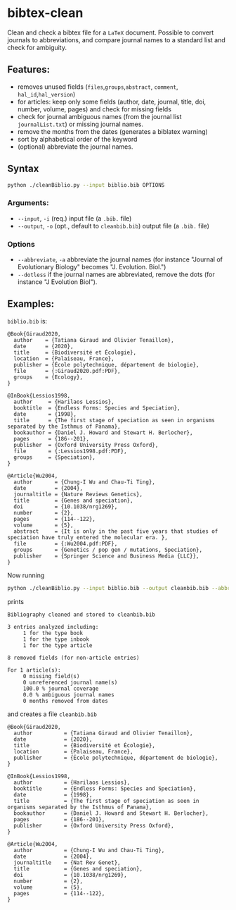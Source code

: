 # bibtex-clean
Clean and check a bibtex file for a `LaTeX` document. Possible to convert journals to abbreviations, and compare journal names to a standard list and check for ambiguity. 

## Features:
* removes unused fields (`files`,`groups`,`abstract`, `comment`, `hal_id`,`hal_version`)
* for articles: keep only some fields (author, date, journal, title, doi, number, volume, pages) and check for missing fields
* check for journal ambiguous names (from the journal list `journalList.txt`) or missing journal names. 
* remove the months from the dates (generates a biblatex warning)
* sort by alphabetical order of the keyword 
* (optional) abbreviate the journal names.

## Syntax 
```bash
python ./cleanBiblio.py --input biblio.bib OPTIONS
```
### Arguments:
* `--input`, `-i` (req.) input file (a `.bib.` file)
* `--output`, `-o` (opt., default to `cleanbib.bib`) output file (a `.bib.` file)
### Options
* `--abbreviate`, `-a` abbreviate the journal names (for instance "Journal of Evolutionary Biology" becomes "J. Evolution. Biol.")
* `--dotless` if the journal names are abbreviated, remove the dots (for instance "J Evolution Biol").


## Examples:
`biblio.bib` is:
```
@Book{Giraud2020,
  author    = {Tatiana Giraud and Olivier Tenaillon},
  date      = {2020},
  title     = {Biodiversité et Écologie},
  location  = {Palaiseau, France},
  publisher = {École polytechnique, département de biologie},
  file      = {:Giraud2020.pdf:PDF},
  groups    = {Ecology},
}

@InBook{Lessios1998,
  author     = {Harilaos Lessios},
  booktitle  = {Endless Forms: Species and Speciation},
  date       = {1998},
  title      = {The first stage of speciation as seen in organisms separated by the Isthmus of Panama},
  bookauthor = {Daniel J. Howard and Stewart H. Berlocher},
  pages      = {186--201},
  publisher  = {Oxford University Press Oxford},
  file       = {:Lessios1998.pdf:PDF},
  groups     = {Speciation},
}

@Article{Wu2004,
  author       = {Chung-I Wu and Chau-Ti Ting},
  date         = {2004},
  journaltitle = {Nature Reviews Genetics},
  title        = {Genes and speciation},
  doi          = {10.1038/nrg1269},
  number       = {2},
  pages        = {114--122},
  volume       = {5},
  abstract     = {It is only in the past five years that studies of speciation have truly entered the molecular era. },
  file         = {:Wu2004.pdf:PDF},
  groups       = {Genetics / pop gen / mutations, Speciation},
  publisher    = {Springer Science and Business Media {LLC}},
}
```
Now running
```bash
python ./cleanBiblio.py --input biblio.bib --output cleanbib.bib --abbreviate --dotless
```
prints 
```
Bibliography cleaned and stored to cleanbib.bib

3 entries analyzed including:
     1 for the type book
     1 for the type inbook
     1 for the type article

8 removed fields (for non-article entries)

For 1 article(s):
     0 missing field(s)
     0 unreferenced journal name(s)
     100.0 % journal coverage
     0.0 % ambiguous journal names
     0 months removed from dates
```
and creates a file `cleanbib.bib`
```
@Book{Giraud2020,
  author          = {Tatiana Giraud and Olivier Tenaillon},
  date            = {2020},
  title           = {Biodiversité et Écologie},
  location        = {Palaiseau, France},
  publisher       = {École polytechnique, département de biologie},
}

@InBook{Lessios1998,
  author          = {Harilaos Lessios},
  booktitle       = {Endless Forms: Species and Speciation},
  date            = {1998},
  title           = {The first stage of speciation as seen in organisms separated by the Isthmus of Panama},
  bookauthor      = {Daniel J. Howard and Stewart H. Berlocher},
  pages           = {186--201},
  publisher       = {Oxford University Press Oxford},
}

@Article{Wu2004,
  author          = {Chung-I Wu and Chau-Ti Ting},
  date            = {2004},
  journaltitle    = {Nat Rev Genet},
  title           = {Genes and speciation},
  doi             = {10.1038/nrg1269},
  number          = {2},
  volume          = {5},
  pages           = {114--122},
}
```
